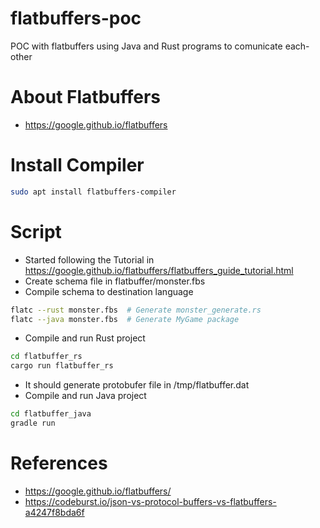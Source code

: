 # flatbuffers-poc
POC with flatbuffers using Java and Rust programs to comunicate each-other

# About Flatbuffers
* https://google.github.io/flatbuffers

# Install Compiler
```bash
sudo apt install flatbuffers-compiler
```

# Script
* Started following the Tutorial in https://google.github.io/flatbuffers/flatbuffers_guide_tutorial.html
* Create schema file in flatbuffer/monster.fbs
* Compile schema to destination language
```bash
flatc --rust monster.fbs  # Generate monster_generate.rs
flatc --java monster.fbs  # Generate MyGame package
```
* Compile and run Rust project
```bash
cd flatbuffer_rs
cargo run flatbuffer_rs
```
* It should generate protobufer file in /tmp/flatbuffer.dat
* Compile and run Java project
```bash
cd flatbuffer_java
gradle run
```

# References
* https://google.github.io/flatbuffers/
* https://codeburst.io/json-vs-protocol-buffers-vs-flatbuffers-a4247f8bda6f
